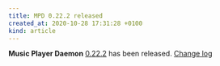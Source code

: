 ```yaml
---
title: MPD 0.22.2 released
created_at: 2020-10-28 17:31:28 +0100
kind: article
---
```


**Music Player Daemon** [0.22.2](/download/mpd/0.22/mpd-0.22.2.tar.xz) has been released.
[Change log](https://raw.githubusercontent.com/MusicPlayerDaemon/MPD/v0.22.2/NEWS)
